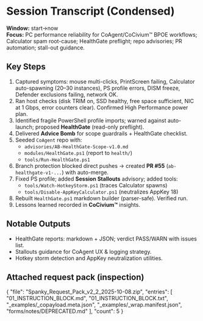 # Session Transcript (Condensed)

**Window:** start→now  
**Focus:** PC performance reliability for CoAgent/CoCivium™ BPOE workflows; Calculator spam root-cause; HealthGate preflight; repo advisories; PR automation; stall-out guidance.

## Key Steps
1. Captured symptoms: mouse multi-clicks, PrintScreen failing, Calculator auto-spawning (20–30 instances), PS profile errors, DISM freeze, Defender exclusions failing, network OK.
2. Ran host checks (disk TRIM on, SSD healthy, free space sufficient, NIC at 1 Gbps, error counters clear). Confirmed High Performance power plan.
3. Identified fragile PowerShell profile imports; warned against auto-launch; proposed **HealthGate** (read-only preflight).
4. Delivered **Advice Bomb** for scope guardrails + HealthGate checklist.
5. Seeded `CoAgent` repo with:
   - `advisories/AB-HealthGate-Scope-v1.0.md`
   - `modules/HealthGate.ps1` (report to `health/`)
   - `tools/Run-HealthGate.ps1`
6. Branch protection blocked direct pushes → created **PR #55** (`ab-healthgate-v1-...`) with auto-merge.
7. Fixed PS profile; added **Session Stallouts** advisory; added tools:
   - `tools/Watch-HotkeyStorm.ps1` (traces Calculator spawns)
   - `tools/Disable-AppKeyCalculator.ps1` (neutralizes AppKey 18)
8. Rebuilt `HealthGate.ps1` markdown builder (parser-safe). Verified run.
9. Lessons learned recorded in **CoCivium™** insights.

## Notable Outputs
- HealthGate reports: markdown + JSON; verdict PASS/WARN with issues list.
- Stallouts guidance for CoAgent UX & logging strategy.
- Hotkey storm detection and AppKey neutralization utilities.

## Attached request pack (inspection)
{
  "file": "Spanky_Request_Pack_v2_2_2025-10-08.zip",
  "entries": [
    "01_INSTRUCTION_BLOCK.md",
    "01_INSTRUCTION_BLOCK.txt",
    "_examples/_copayload.meta.json",
    "_examples/_wrap.manifest.json",
    "forms/notes/DEPRECATED.md"
  ],
  "count": 5
}


